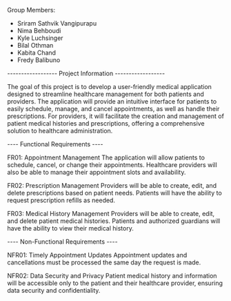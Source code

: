Group Members:
- Sriram Sathvik Vangipurapu
- Nima Behboudi
- Kyle Luchsinger
- Bilal Othman
- Kabita Chand
- Fredy Balibuno

------------------ Project Information ------------------

The goal of this project is to develop a user-friendly medical application designed to streamline healthcare management for both patients and providers. The application will provide an intuitive interface for patients to easily schedule, manage, and cancel appointments, as well as handle their prescriptions. For providers, it will facilitate the creation and management of patient medical histories and prescriptions, offering a comprehensive solution to healthcare administration.

---- Functional Requirements ----

FR01: Appointment Management
The application will allow patients to schedule, cancel, or change their appointments. Healthcare providers will also be able to manage their appointment slots and availability.

FR02: Prescription Management
Providers will be able to create, edit, and delete prescriptions based on patient needs. Patients will have the ability to request prescription refills as needed.

FR03: Medical History Management
Providers will be able to create, edit, and delete patient medical histories. Patients and authorized guardians will have the ability to view their medical history.

---- Non-Functional Requirements ----

NFR01: Timely Appointment Updates
Appointment updates and cancellations must be processed the same day the request is made.

NFR02: Data Security and Privacy
Patient medical history and information will be accessible only to the patient and their healthcare provider, ensuring data security and confidentiality.
